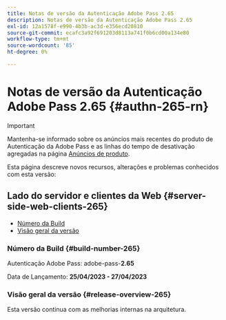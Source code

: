 ```yaml
---
title: Notas de versão da Autenticação Adobe Pass 2.65
description: Notas de versão da Autenticação Adobe Pass 2.65
exl-id: 12a1578f-e990-4b3b-ac3d-e356ecd20810
source-git-commit: ecafc3a92f691203d8113a741f0b6cd00a134e80
workflow-type: tm+mt
source-wordcount: '85'
ht-degree: 0%

---
```


# Notas de versão da Autenticação Adobe Pass 2.65 {#authn-265-rn}

>[!IMPORTANT]
>
> Mantenha-se informado sobre os anúncios mais recentes do produto de Autenticação da Adobe Pass e as linhas do tempo de desativação agregadas na página [Anúncios de produto](/help/authentication/product-announcements.md).

Esta página descreve novos recursos, alterações e problemas conhecidos com esta versão:

## Lado do servidor e clientes da Web {#server-side-web-clients-265}

* [Número da Build](#build-number-265)
* [Visão geral da versão](#release-overview-265)

### Número da Build {#build-number-265}

Autenticação Adobe Pass: adobe-pass-**2.65**

Data de Lançamento: **25/04/2023 - 27/04/2023**

### Visão geral da versão {#release-overview-265}

Esta versão continua com as melhorias internas na arquitetura.

